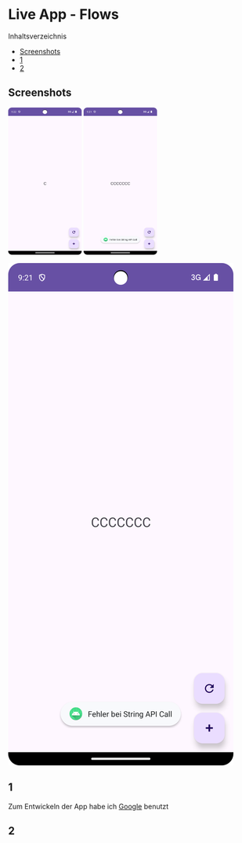 # Live App - Flows

Inhaltsverzeichnis

- [Screenshots](#Screenshots)
- [1](#1)
- [2](#2)

## Screenshots

<img src="images/Screenshot_1.png" width="150" height="300">
<img src="images/Screenshot_2.png" width="150" height="300">


![](images/Screenshot_2.png)

## 1

Zum Entwickeln der App habe ich [Google](https://www.google.com) benutzt

## 2
